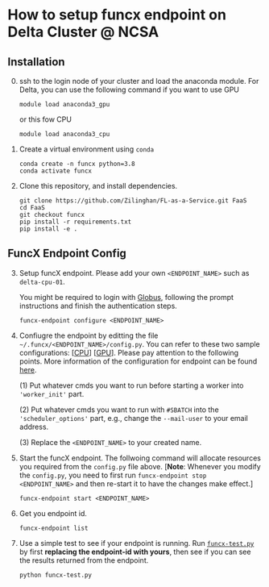 # How to setup funcx endpoint on Delta Cluster @ NCSA

## Installation
0.  ssh to the login node of your cluster and load the anaconda module. For Delta, you can use the following command if you want to use GPU

    ```
    module load anaconda3_gpu
    ```
    or this fow CPU
    ```
    module load anaconda3_cpu
    ```
1. Create a virtual environment using `conda`

    ```
    conda create -n funcx python=3.8
    conda activate funcx
    ```
2. Clone this repository, and install dependencies.

    ```
    git clone https://github.com/Zilinghan/FL-as-a-Service.git FaaS
    cd FaaS
    git checkout funcx
    pip install -r requirements.txt
    pip install -e .
    ```


## FuncX Endpoint Config
3. Setup funcX endpoint. Please add your own `<ENDPOINT_NAME>` such as `delta-cpu-01`. 

    You might be required to login with [Globus](https://app.globus.org), following the prompt instructions and finish the authentication steps.

    ```
    funcx-endpoint configure <ENDPOINT_NAME>
    ```

4. Confiugre the endpoint by editting the file `~/.funcx/<ENDPOINT_NAME>/config.py`. You can refer to these two sample configurations: [[CPU](config-cpu.py)] [[GPU](config-gpu.py)]. Please pay attention to the following points. More information of the configuration for endpoint can be found [here](https://funcx.readthedocs.io/en/latest/endpoints.html).

    (1) Put whatever cmds you want to run before starting a worker into `'worker_init'` part.

    (2) Put whatever cmds you want to run with `#SBATCH` into the `'scheduler_options'` part, e.g., change the `--mail-user` to your email address.
    
    (3) Replace the `<ENDPOINT_NAME>` to your created name.

5. Start the funcX endpoint. The follwoing command will allocate resources you required from the `config.py` file above. [**Note**: Whenever you modify the `config.py`, you need to first run `funcx-endpoint stop <ENDPOINT_NAME>` and then re-start it to have the changes make effect.]

    ```
    funcx-endpoint start <ENDPOINT_NAME>
    ```

6. Get you endpoint id.
    ```
    funcx-endpoint list
    ```

7. Use a simple test to see if your endpoint is running. Run [`funcx-test.py`](funcx-test.py) by first **replacing the endpoint-id with yours**, then see if you can see the results returned from the endpoint.
    ```
    python funcx-test.py
    ```